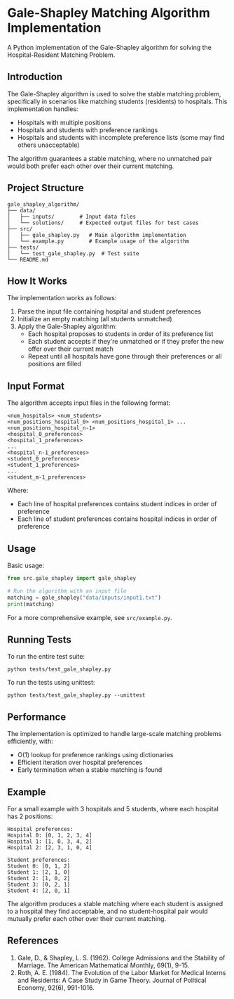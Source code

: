 # Gale-Shapley Matching Algorithm Implementation

A Python implementation of the Gale-Shapley algorithm for solving the Hospital-Resident Matching Problem.

## Introduction

The Gale-Shapley algorithm is used to solve the stable matching problem, specifically in scenarios like matching students (residents) to hospitals. This implementation handles:

- Hospitals with multiple positions
- Hospitals and students with preference rankings
- Hospitals and students with incomplete preference lists (some may find others unacceptable)

The algorithm guarantees a stable matching, where no unmatched pair would both prefer each other over their current matching.

## Project Structure

```
gale_shapley_algorithm/
├── data/
│   ├── inputs/        # Input data files
│   └── solutions/     # Expected output files for test cases
├── src/
│   ├── gale_shapley.py   # Main algorithm implementation
│   └── example.py        # Example usage of the algorithm
├── tests/
│   └── test_gale_shapley.py  # Test suite
└── README.md
```

## How It Works

The implementation works as follows:

1. Parse the input file containing hospital and student preferences
2. Initialize an empty matching (all students unmatched)
3. Apply the Gale-Shapley algorithm:
   - Each hospital proposes to students in order of its preference list
   - Each student accepts if they're unmatched or if they prefer the new offer over their current match
   - Repeat until all hospitals have gone through their preferences or all positions are filled

## Input Format

The algorithm accepts input files in the following format:

```
<num_hospitals> <num_students>
<num_positions_hospital_0> <num_positions_hospital_1> ... <num_positions_hospital_n-1>
<hospital_0_preferences>
<hospital_1_preferences>
...
<hospital_n-1_preferences>
<student_0_preferences>
<student_1_preferences>
...
<student_m-1_preferences>
```

Where:
- Each line of hospital preferences contains student indices in order of preference
- Each line of student preferences contains hospital indices in order of preference

## Usage

Basic usage:

```python
from src.gale_shapley import gale_shapley

# Run the algorithm with an input file
matching = gale_shapley("data/inputs/input1.txt")
print(matching)
```

For a more comprehensive example, see `src/example.py`.

## Running Tests

To run the entire test suite:

```
python tests/test_gale_shapley.py
```

To run the tests using unittest:

```
python tests/test_gale_shapley.py --unittest
```

## Performance

The implementation is optimized to handle large-scale matching problems efficiently, with:

- O(1) lookup for preference rankings using dictionaries
- Efficient iteration over hospital preferences
- Early termination when a stable matching is found

## Example

For a small example with 3 hospitals and 5 students, where each hospital has 2 positions:

```
Hospital preferences:
Hospital 0: [0, 1, 2, 3, 4]
Hospital 1: [1, 0, 3, 4, 2]
Hospital 2: [2, 3, 1, 0, 4]

Student preferences:
Student 0: [0, 1, 2]
Student 1: [2, 1, 0]
Student 2: [1, 0, 2]
Student 3: [0, 2, 1]
Student 4: [2, 0, 1]
```

The algorithm produces a stable matching where each student is assigned to a hospital they find acceptable, and no student-hospital pair would mutually prefer each other over their current matching.

## References

1. Gale, D., & Shapley, L. S. (1962). College Admissions and the Stability of Marriage. The American Mathematical Monthly, 69(1), 9-15.
2. Roth, A. E. (1984). The Evolution of the Labor Market for Medical Interns and Residents: A Case Study in Game Theory. Journal of Political Economy, 92(6), 991-1016. 